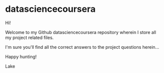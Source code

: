 datasciencecoursera
===================
Hi!

Welcome to my Github datasciencecoursera repository wherein I store all my project related files.

I'm sure you'll find all the correct answers to the project questions herein...

Happy hunting!

Lake
